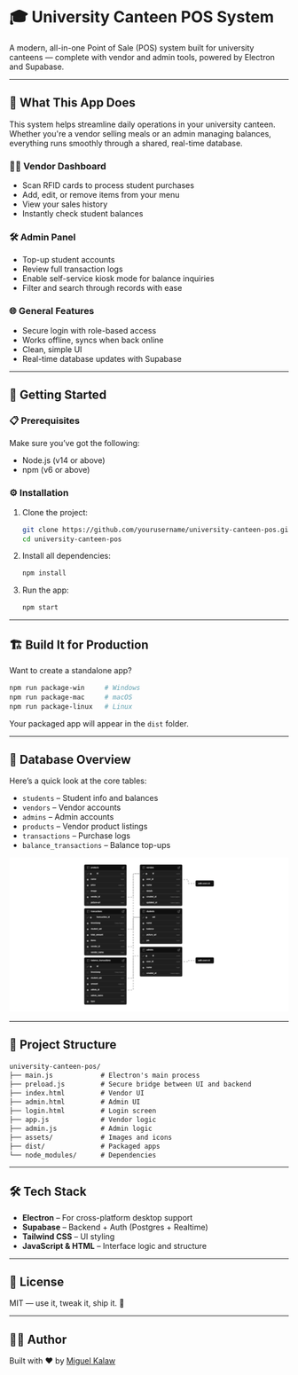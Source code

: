 # 🎓 University Canteen POS System

A modern, all-in-one Point of Sale (POS) system built for university canteens — complete with vendor and admin tools, powered by Electron and Supabase.

---

## 🚀 What This App Does

This system helps streamline daily operations in your university canteen. Whether you're a vendor selling meals or an admin managing balances, everything runs smoothly through a shared, real-time database.

### 👨‍🍳 Vendor Dashboard

- Scan RFID cards to process student purchases
- Add, edit, or remove items from your menu
- View your sales history
- Instantly check student balances

### 🛠️ Admin Panel

- Top-up student accounts
- Review full transaction logs
- Enable self-service kiosk mode for balance inquiries
- Filter and search through records with ease

### 🌐 General Features

- Secure login with role-based access
- Works offline, syncs when back online
- Clean, simple UI
- Real-time database updates with Supabase

---

## 🧰 Getting Started

### 📋 Prerequisites

Make sure you’ve got the following:

- Node.js (v14 or above)
- npm (v6 or above)

### ⚙️ Installation

1. Clone the project:

   ```bash
   git clone https://github.com/yourusername/university-canteen-pos.git
   cd university-canteen-pos
   ```

2. Install all dependencies:

   ```bash
   npm install
   ```

3. Run the app:

   ```bash
   npm start
   ```

---

## 🏗️ Build It for Production

Want to create a standalone app?

```bash
npm run package-win     # Windows
npm run package-mac     # macOS
npm run package-linux   # Linux
```

Your packaged app will appear in the `dist` folder.

---

## 🧱 Database Overview

Here’s a quick look at the core tables:

- `students` – Student info and balances
- `vendors` – Vendor accounts
- `admins` – Admin accounts
- `products` – Vendor product listings
- `transactions` – Purchase logs
- `balance_transactions` – Balance top-ups

![Database Schema](\assets\pics\Database-Schema.png)

---

## 🧪 Project Structure

```
university-canteen-pos/
├── main.js            # Electron's main process
├── preload.js         # Secure bridge between UI and backend
├── index.html         # Vendor UI
├── admin.html         # Admin UI
├── login.html         # Login screen
├── app.js             # Vendor logic
├── admin.js           # Admin logic
├── assets/            # Images and icons
├── dist/              # Packaged apps
└── node_modules/      # Dependencies
```

---

## 🛠 Tech Stack

- **Electron** – For cross-platform desktop support
- **Supabase** – Backend + Auth (Postgres + Realtime)
- **Tailwind CSS** – UI styling
- **JavaScript & HTML** – Interface logic and structure

---

## 📄 License

MIT — use it, tweak it, ship it. 🚢

---

## 👨‍💼 Author

Built with ❤️ by [Miguel Kalaw](https://github.com/Miguel2604)


